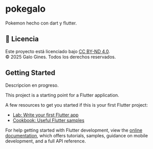 # pokegalo

Pokemon hecho con dart y flutter.

## 📄 Licencia

Este proyecto está licenciado bajo [CC BY-ND 4.0](https://creativecommons.org/licenses/by-nd/4.0/).  
© 2025 Galo Gines. Todos los derechos reservados.


## Getting Started

Descripcion en progreso.

This project is a starting point for a Flutter application.

A few resources to get you started if this is your first Flutter project:

- [Lab: Write your first Flutter app](https://docs.flutter.dev/get-started/codelab)
- [Cookbook: Useful Flutter samples](https://docs.flutter.dev/cookbook)

For help getting started with Flutter development, view the
[online documentation](https://docs.flutter.dev/), which offers tutorials,
samples, guidance on mobile development, and a full API reference.
